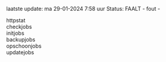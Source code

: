 laatste update: 
ma 29-01-2024  7:58   uur 
Status: FAALT - fout - 
<div class="service G">httpstat</div><div class="service G">checkjobs</div><div class="service Y">initjobs</div><div class="service R">backupjobs</div><div class="service G">opschoonjobs</div><div class="service G">updatejobs</div>